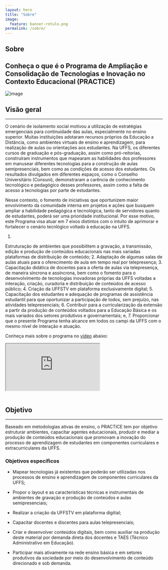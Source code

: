 ```yaml
---
layout: hero
title: "Sobre"
image:
  feature: banner-rotulo.png
permalink: /sobre/
---
```


<section class="fdb-block">
  <h1>Sobre</h1>
  <div class="container">
    <div class="row align-items-center pt-2">
      <div class="col-md-10">
        <h2>Conheça o que é o Programa de Ampliação e Consolidação de Tecnologias e Inovação no Contexto Educacional (PRACTICE)</h2>
      </div>
      <div class="col-md-2">
        <p><img src="/images/icons/ecology.svg" class="card-img-top rounded-circle" alt="image"></p>
      </div>
    </div>
  </div>
</section>

## Visão geral
------
<p class="text-justify">O cenário de isolamento social motivou a utilização de estratégias emergenciais para continuidade das aulas, especialmente no ensino superior. Muitas instituições adotaram recursos próprios da Educação a Distância, como ambientes virtuais de ensino e aprendizagem, para realização de aulas ou orientações aos estudantes. Na UFFS, os diferentes cursos de graduação e pós-graduação, assim como pró-reitorias, construíram instrumentos que mapearam as habilidades dos professores em manusear diferentes tecnologias para a construção de aulas semipresenciais, bem como as condições de acesso dos estudantes. Os resultados divulgados em diferentes espaços, como o Conselho Universitário (Consuni), demonstraram a carência de conhecimento tecnológico e pedagógico desses professores, assim como a falta de acesso a tecnologias por parte de estudantes.

Nesse contexto, o fomento de iniciativas que oportunizem maior envolvimento da comunidade interna em projetos e ações que busquem ampliar a habilidade pedagógica e tecnológica, tanto de servidores quanto de estudantes, poderá ser uma prioridade institucional. Por esse motivo, este Programa visa atuar em 7 eixos distintos com o intuito de aprimorar e fortalecer o cenário tecnlógico voltado à educação na UFFS.</p>


1. <p class="text-justify">
Estruturação de ambientes que possibilitem a gravação, a transmissão, edição e produção de conteúdos educacionais nas mais variadas plataformas  de distribuição de conteúdo;
2. Adaptação de algumas salas de aulas atuais para o oferecimento de aula em tempo real por telepresença;
3. Capacitação didática de docentes para a oferta de aulas via telepresença, de maneira síncrona e assíncrona, bem como o fomento para o desenvolvimento de tecnologias inovadoras próprias da UFFS voltadas a interação, criação, curadoria e distribuição de conteúdos de acesso público;
4. Criação da UFFSTV em plataforma exclusivamente digital;
5. Capacitação dos estudantes e adequação de programas de assistência estudantil para que oportunizar a participação de todos, sem prejuízo, nas atividades telepresenciais;
6. Contribuir para a curricularização da extensão a partir da produção de conteúdos voltados para a Educação Básica e os mais variados dos setores produtivos e governamentais; e,
7. Proporcionar que o presente Programa tenha alcance em todos os campi da UFFS com o mesmo nível de interação e atuação.<p>

Conheça mais sobre o programa no [vídeo](https://www.youtube.com/watch?v=MBX_Ij4qSPc) abaixo:

<div class="embed-responsive embed-responsive-16by9">
  <iframe src="https://www.youtube.com/watch?v=MBX_Ij4qSPc" class="embed-responsive-item" allowfullscreen></iframe>
</div><br>

## Objetivo
------
<p class="text-justify">Baseado em metodologias ativas de ensino, o PRACTICE tem por objetivo estruturar ambientes, capacitar agentes educacionais, produzir e mediar a produção de conteúdos educacionais que promovam a inovação do processo de aprendizagem de estudantes em componentes curriculares e extracurriculares da UFFS.</p>

### Objetivos específicos

- Mapear tecnologias já existentes que poderão ser utilizadas nos processos de ensino e aprendizagem de componentes curriculares da UFFS;

- Propor o layout e as características técnicas e instrumentais de ambientes de gravação e produção de conteúdos e aulas semipresenciais;

- Realizar a criação da UFFSTV em plataforma digitial;

- Capacitar docentes e discentes para aulas telepresenciais;

- Criar e desenvolver conteúdos digitais, bem como auxiliar na produção deste material por demanda direta dos docentes e TAES (Técnico Administrativo em Educação).

- Participar mais ativamente na rede ensino básica e em setores produtivos da sociedade por meio do desenvolvimento de conteúdo direcionado e sob demanda.